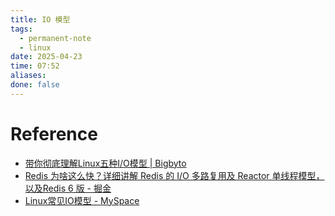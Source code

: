 ```yaml
---
title: IO 模型
tags:
  - permanent-note
  - linux
date: 2025-04-23
time: 07:52
aliases: 
done: false
---
```



# Reference
* [带你彻底理解Linux五种I/O模型 \| Bigbyto](https://wiyi.org/linux-io-model.html)
* [Redis 为啥这么快？详细讲解 Redis 的 I/O 多路复用及 Reactor 单线程模型，以及Redis 6 版 - 掘金](https://juejin.cn/post/7063104618007363614)
* [Linux常见IO模型 - MySpace](https://www.hitzhangjie.pro/blog/2017-05-02-linux-common-io-model/)